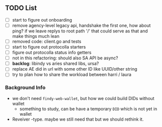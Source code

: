 ## TODO List

- [ ] start to figure out onboarding
- [ ] remove agency-level legacy api, handshake the first one, how about ping?
  if we leave replys to root path '/' that could serve as that and make things
  much lean
- [ ] removed code: client.go and tests
- [ ] start to figure out protocolla starters
- [ ] figure out protocolla status info getters
- [ ] not in this refactoring: should also SA API be async?
- [ ] **backlog**: libindy vs aries shared libs, ursa?
- [ ] replace AE did in url with some other ID like UUID/other string 
- [ ] try to plan how to share the workload between harri / laura

### Background Info

- we don't need `findy-web-wallet`, but how we could build DIDs without wallet
  - something to study, can be have a temporary `DID` which is not yet in wallet
- Reveiver -type. maybe we still need that but we should rethink it.
